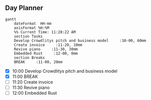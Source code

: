 ## Day Planner
```mermaid
gantt
    dateFormat  HH-mm
    axisFormat %H:%M
    %% Current Time: 11:28:22 AM
    section Tasks
    Develop Crowdlitys pitch and business model     :10-00, 60mm
    Create invoice     :11-20, 10mm
    Revive piano     :11-30, 30mm
    Embedded Rust     :12-00, 0mm
    section Breaks
    BREAK     :11-00, 20mm
```

- [x] 10:00 Develop Crowdlitys pitch and business model
- [x] 11:00 BREAK
- [ ] 11:20 Create invoice
- [ ] 11:30 Revive piano
- [ ] 12:00 Embedded Rust